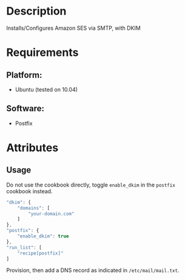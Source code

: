 Description
===========
Installs/Configures Amazon SES via SMTP, with DKIM

Requirements
============
## Platform:
* Ubuntu (tested on 10.04)
## Software:
* Postfix

Attributes
==========


## Usage

Do not use the cookbook directly, toggle `enable_dkim` in the `postfix`
cookbook instead.

```javascript
"dkim": {
    "domains": [
        "your-domain.com"
    ]
},
"postfix": {
    "enable_dkim": true
},
"run_list": [
    "recipe[postfix]"
]
```

Provision, then add a DNS record as indicated in `/etc/mail/mail.txt`.

